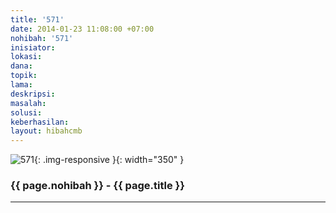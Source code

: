 ```yaml
---
title: '571'
date: 2014-01-23 11:08:00 +07:00
nohibah: '571'
inisiator: 
lokasi: 
dana: 
topik: 
lama: 
deskripsi: 
masalah: 
solusi: 
keberhasilan: 
layout: hibahcmb
---
```


![571](/static/img/hibahcmb/571.png){: .img-responsive }{: width="350" }

### {{ page.nohibah }} - {{ page.title }}

---
